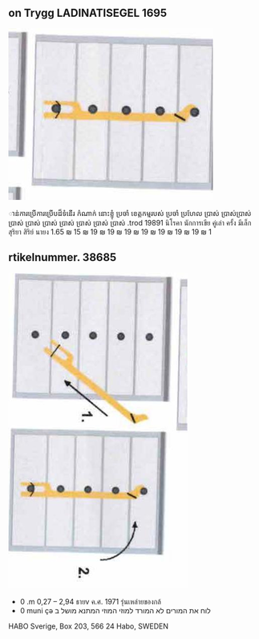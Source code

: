 ## on Trygg LADINATISEGEL 1695

![](_page_0_Figure_1.jpeg)

ាន់​ការ​ប្រើ​ការ​ប្រើប​ដ៏​ទំនើរ​ កំណាក់​ នោះ​ខ្ញុំ​ ប្រចាំ​ ខេត្ត​កម្ម​របស់​ ប្រចាំ​ ប្រហែល​ ប្រាស់​ ប្រាស់​ ប្រាស់​ ប្រាស់​ ប្រាស់​ ប្រាស់​ ប្រាស់​ ប្រាស់​ ប្រាស់​ ប្រាស់​ .trod 19891 นิโรคา นักการเขีย คู่เล่า ครั้ง มีเล็ก สุริยา สิริย์ นายง 1.65 ₪ 15 ₪ 19 ₪ 19 ₪ 19 ₪ 19 ₪ 19 ₪ 19 ₪ 19 ₪ 1

## rtikelnummer. 38685

![](_page_0_Figure_4.jpeg)

- 0 .m 0,27 – 2,94 ธายv ค.ศ. 1971 รุ่นเหล่ายของกล้
- 0 muni çə לוח את המורים לא המורד למוזי המוזי המתנא מושל ב

HABO Sverige, Box 203, 566 24 Habo, SWEDEN